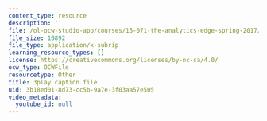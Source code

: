 ```yaml
---
content_type: resource
description: ''
file: /ol-ocw-studio-app/courses/15-071-the-analytics-edge-spring-2017/3b18ed018d73cc5b9a7e3f03aa57e505_c_2RtTEkyo8.srt
file_size: 10892
file_type: application/x-subrip
learning_resource_types: []
license: https://creativecommons.org/licenses/by-nc-sa/4.0/
ocw_type: OCWFile
resourcetype: Other
title: 3play caption file
uid: 3b18ed01-8d73-cc5b-9a7e-3f03aa57e505
video_metadata:
  youtube_id: null
---
```

